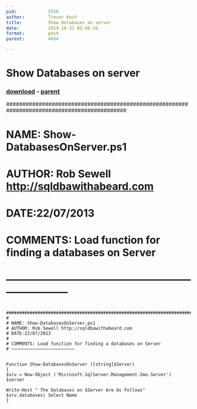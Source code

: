 ```yaml
---
pid:            5556
author:         Trevor Koch
title:          Show Databases on server
date:           2014-10-31 02:46:16
format:         posh
parent:         4454

---
```


# Show Databases on server

### [download](//scripts/5556.ps1) - [parent](//scripts/4454.md)

 #############################################################################################
#
# NAME: Show-DatabasesOnServer.ps1
# AUTHOR: Rob Sewell http://sqldbawithabeard.com
# DATE:22/07/2013
#
# COMMENTS: Load function for finding a databases on Server
# ————————————————————————


```posh
 #############################################################################################
#
# NAME: Show-DatabasesOnServer.ps1
# AUTHOR: Rob Sewell http://sqldbawithabeard.com
# DATE:22/07/2013
#
# COMMENTS: Load function for finding a databases on Server
# ————————————————————————


Function Show-DatabasesOnServer ([string]$Server)
{
$srv = New-Object ('Microsoft.SqlServer.Management.Smo.Server') $server

Write-Host " The Databases on $Server Are As Follows"
$srv.databases| Select Name
}
```
